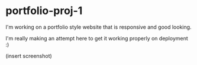 # portfolio-proj-1
I'm working on a portfolio style website that is responsive and good looking.

I'm really making an attempt here to get it working properly on deployment :)

(insert screenshot)